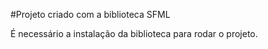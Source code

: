 #Projeto criado com a biblioteca SFML

É necessário a instalação da biblioteca para rodar o projeto.
